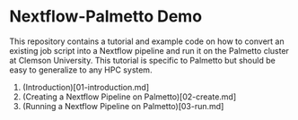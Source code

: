 # Nextflow-Palmetto Demo

This repository contains a tutorial and example code on how to convert an existing job script into a Nextflow pipeline and run it on the Palmetto cluster at Clemson University. This tutorial is specific to Palmetto but should be easy to generalize to any HPC system.

1. (Introduction)[01-introduction.md]
2. (Creating a Nextflow Pipeline on Palmetto)[02-create.md]
3. (Running a Nextflow Pipeline on Palmetto)[03-run.md]